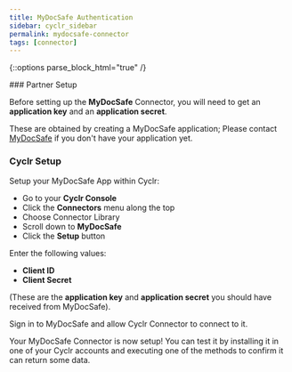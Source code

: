 ```yaml
---
title: MyDocSafe Authentication
sidebar: cyclr_sidebar
permalink: mydocsafe-connector
tags: [connector]
---
```

{::options parse_block_html="true" /}
<section class="card">
### Partner Setup

Before setting up the **MyDocSafe** Connector, you will need to get an **application key** and an **application secret**.

These are obtained by creating a MyDocSafe application; Please contact [MyDocSafe](https://mydocsafe.com/uk/support/technical-support/) if you don't have your application yet.

### Cyclr Setup

Setup your MyDocSafe App within Cyclr:

*   Go to your **Cyclr Console**
*   Click the **Connectors** menu along the top
*   Choose Connector Library
*   Scroll down to **MyDocSafe**
*   Click the **Setup** button

Enter the following values:

* **Client ID**
* **Client Secret**

(These are the **application key** and **application secret** you should have received from MyDocSafe).

 Sign in to MyDocSafe and allow Cyclr Connector to connect to it.

Your MyDocSafe Connector is now setup! You can test it by installing it in one of your Cyclr accounts and executing one of the methods to confirm it can return some data.

</section>
